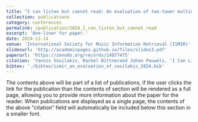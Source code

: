 ```yaml
---
title: "I can listen but cannot read: An evaluation of two-tower multimodal systems for instrument recognition"
collection: publications
category: conferences
permalink: /publication/2024_I_can_listen_but_cannot_read
excerpt: 'One-liner for paper.'
date: 2024-11-14
venue: 'International Society for Music Information Retrieval (ISMIR)'
slidesurl: 'http://academicpages.github.io/files/slides3.pdf'
paperurl: 'https://zenodo.org/records/14877475'
citation: 'Yannis Vasilakis, Rachel Bittnerand Johan Pauwels, ‘I Can Listen but Cannot Read: An Evaluation of Two-Tower Multimodal Systems for Instrument Recognition’, in Proceedings of the 25th International Society for Music Information Retrieval Conference, San Francisco, California, USA and Online, Nov. 2024, pp. 897–905. doi: 10.5281/zenodo.14877475.'
bibtex: './bibtex/ismir_an_evaluation_of_vasilakis_2024.bib'
---
```


The contents above will be part of a list of publications, if the user clicks the link for the publication than the contents of section will be rendered as a full page, allowing you to provide more information about the paper for the reader. When publications are displayed as a single page, the contents of the above "citation" field will automatically be included below this section in a smaller font.